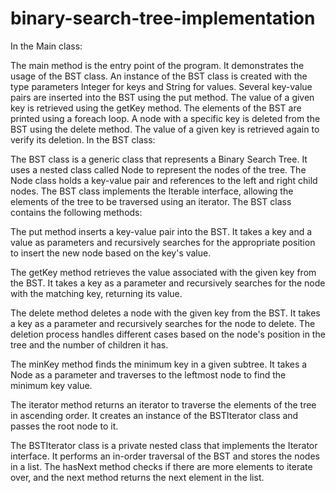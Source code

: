 # binary-search-tree-implementation
In the Main class:

The main method is the entry point of the program. It demonstrates the usage of the BST class.
An instance of the BST class is created with the type parameters Integer for keys and String for values.
Several key-value pairs are inserted into the BST using the put method.
The value of a given key is retrieved using the getKey method.
The elements of the BST are printed using a foreach loop.
A node with a specific key is deleted from the BST using the delete method.
The value of a given key is retrieved again to verify its deletion.
In the BST class:

The BST class is a generic class that represents a Binary Search Tree.
It uses a nested class called Node to represent the nodes of the tree.
The Node class holds a key-value pair and references to the left and right child nodes.
The BST class implements the Iterable interface, allowing the elements of the tree to be traversed using an iterator.
The BST class contains the following methods:

The put method inserts a key-value pair into the BST. It takes a key and a value as parameters and recursively 
searches for the appropriate position to insert the new node based on the key's value.

The getKey method retrieves the value associated with the given key from the BST. It takes a key as a parameter
and recursively searches for the node with the matching key, returning its value.

The delete method deletes a node with the given key from the BST. It takes a key as a parameter and recursively 
searches for the node to delete. The deletion process handles different cases based on the node's position in 
the tree and the number of children it has.

The minKey method finds the minimum key in a given subtree. It takes a Node as a parameter and traverses to the
leftmost node to find the minimum key value.

The iterator method returns an iterator to traverse the elements of the tree in ascending order. It creates an 
instance of the BSTIterator class and passes the root node to it.

The BSTIterator class is a private nested class that implements the Iterator interface. It performs an in-order
traversal of the BST and stores the nodes in a list. The hasNext method checks if there are more elements to
iterate over, and the next method returns the next element in the list.
